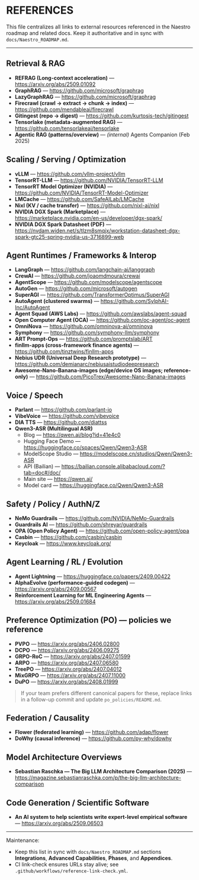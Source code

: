 # REFERENCES

This file centralizes all links to external resources referenced in the Naestro roadmap and related docs. Keep it authoritative and in sync with `docs/Naestro_ROADMAP.md`.

---

## Retrieval & RAG
- **REFRAG (Long-context acceleration)** — https://arxiv.org/abs/2509.01092
- **GraphRAG** — https://github.com/microsoft/graphrag
- **LazyGraphRAG** — https://github.com/microsoft/graphrag
- **Firecrawl (crawl → extract → chunk → index)** — https://github.com/mendableai/firecrawl
- **Gitingest (repo → digest)** — https://github.com/kurtosis-tech/gitingest
- **Tensorlake (metadata-augmented RAG)** — https://github.com/tensorlakeai/tensorlake
- **Agentic RAG (patterns/overview)** — *(internal)* Agents Companion (Feb 2025)

## Scaling / Serving / Optimization
- **vLLM** — https://github.com/vllm-project/vllm
- **TensorRT-LLM** — https://github.com/NVIDIA/TensorRT-LLM
- **TensorRT Model Optimizer (NVIDIA)** — https://github.com/NVIDIA/TensorRT-Model-Optimizer
- **LMCache** — https://github.com/SafeAILab/LMCache
- **Nixl (KV / cache transfer)** — https://github.com/nixl-ai/nixl
- **NVIDIA DGX Spark (Marketplace)** — https://marketplace.nvidia.com/en-us/developer/dgx-spark/
- **NVIDIA DGX Spark Datasheet (PDF)** — https://nvdam.widen.net/s/tlzm8smqjx/workstation-datasheet-dgx-spark-gtc25-spring-nvidia-us-3716899-web

## Agent Runtimes / Frameworks & Interop
- **LangGraph** — https://github.com/langchain-ai/langgraph
- **CrewAI** — https://github.com/joaomdmoura/crewai
- **AgentScope** — https://github.com/modelscope/agentscope
- **AutoGen** — https://github.com/microsoft/autogen
- **SuperAGI** — https://github.com/TransformerOptimus/SuperAGI
- **AutoAgent (clustered swarms)** — https://github.com/SylphAI-Inc/AutoAgent
- **Agent Squad (AWS Labs)** — https://github.com/awslabs/agent-squad
- **Open Computer Agent (OCA)** — https://github.com/oc-agent/oc-agent
- **OmniNova** — https://github.com/omninova-ai/omninova
- **Symphony** — https://github.com/symphony-llm/symphony
- **ART Prompt-Ops** — https://github.com/promptslab/ART
- **finllm-apps (cross-framework finance agents)** — https://github.com/tinztwins/finllm-apps
- **Nebius UDR (Universal Deep Research prototype)** — https://github.com/demianarc/nebiusaistudiodeepresearch
- **Awesome-Nano-Banana-images (edge/device OS images; reference-only)** — https://github.com/PicoTrex/Awesome-Nano-Banana-images

## Voice / Speech
- **Parlant** — https://github.com/parlant-io
- **VibeVoice** — https://github.com/vibevoice
- **DIA TTS** — https://github.com/diattss
- **Qwen3-ASR (Multilingual ASR)**  
  - Blog — https://qwen.ai/blog?id=41e4c0  
  - Hugging Face Demo — https://huggingface.co/spaces/Qwen/Qwen3-ASR  
  - ModelScope Studio — https://modelscope.cn/studios/Qwen/Qwen3-ASR  
  - API (Bailian) — https://bailian.console.alibabacloud.com/?tab=doc#/doc/  
  - Main site — https://qwen.ai/  
  - Model card — https://huggingface.co/Qwen/Qwen3-ASR

## Safety / Policy / AuthN/Z
- **NeMo Guardrails** — https://github.com/NVIDIA/NeMo-Guardrails
- **Guardrails AI** — https://github.com/shreyar/guardrails
- **OPA (Open Policy Agent)** — https://github.com/open-policy-agent/opa
- **Casbin** — https://github.com/casbin/casbin
- **Keycloak** — https://www.keycloak.org/

## Agent Learning / RL / Evolution
- **Agent Lightning** — https://huggingface.co/papers/2409.00422
- **AlphaEvolve (performance-guided codegen)** — https://arxiv.org/abs/2409.00567
- **Reinforcement Learning for ML Engineering Agents** — https://arxiv.org/abs/2509.01684

## Preference Optimization (PO) — policies we reference
- **PVPO** — https://arxiv.org/abs/2406.02800  
- **DCPO** — https://arxiv.org/abs/2406.09275  
- **GRPO-RoC** — https://arxiv.org/abs/2407.01599  
- **ARPO** — https://arxiv.org/abs/2407.06580  
- **TreePO** — https://arxiv.org/abs/2407.04012  
- **MixGRPO** — https://arxiv.org/abs/2407.11000  
- **DuPO** — https://arxiv.org/abs/2408.01999  
> If your team prefers different canonical papers for these, replace links in a follow-up commit and update `po_policies/README.md`.

## Federation / Causality
- **Flower (federated learning)** — https://github.com/adap/flower
- **DoWhy (causal inference)** — https://github.com/py-why/dowhy

## Model Architecture Overviews
- **Sebastian Raschka — The Big LLM Architecture Comparison (2025)** — https://magazine.sebastianraschka.com/p/the-big-llm-architecture-comparison

## Code Generation / Scientific Software
- **An AI system to help scientists write expert-level empirical software** — https://arxiv.org/abs/2509.06503

---

Maintenance:
- Keep this list in sync with `docs/Naestro_ROADMAP.md` sections **Integrations**, **Advanced Capabilities**, **Phases**, and **Appendices**.
- CI link-check ensures URLs stay alive; see `.github/workflows/reference-link-check.yml`.
